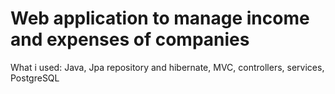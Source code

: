 # Web application to manage income and expenses of companies
What i used:
Java,
Jpa repository and hibernate,
MVC,
controllers,
services,
PostgreSQL

